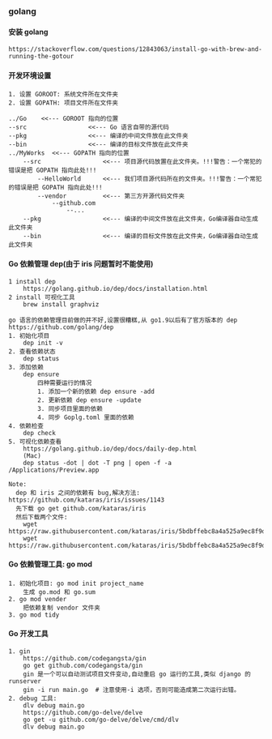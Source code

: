 ### golang ###

#### 安装 golang ###

    https://stackoverflow.com/questions/12843063/install-go-with-brew-and-running-the-gotour

#### 开发环境设置 ####

    1. 设置 GOROOT: 系统文件所在文件夹
    2. 设置 GOPATH: 项目文件所在文件夹

    ../Go    <<--- GOROOT 指向的位置
    --src                 <<--- Go 语言自带的源代码
    --pkg                 <<--- 编译的中间文件放在此文件夹
    --bin                 <<--- 编译的目标文件放在此文件夹
    ../MyWorks  <<--- GOPATH 指向的位置
        --src                 <<--- 项目源代码放置在此文件夹。!!!警告：一个常犯的错误是把 GOPATH 指向此处!!!
            --HelloWorld      <<--- 我们项目源代码所在的文件夹。!!!警告：一个常犯的错误是把 GOPATH 指向此处!!!
            --vendor          <<--- 第三方开源代码文件夹
                --github.com
                    --...
        --pkg                 <<--- 编译的中间文件放在此文件夹，Go编译器自动生成此文件夹
        --bin                 <<--- 编译的目标文件放在此文件夹，Go编译器自动生成此文件夹

#### Go 依赖管理 dep(由于 iris 问题暂时不能使用) ####

    1 install dep
        https://golang.github.io/dep/docs/installation.html
    2 install 可视化工具
        brew install graphviz

    go 语言的依赖管理目前做的并不好,设置很糟糕,从 go1.9以后有了官方版本的 dep
    https://github.com/golang/dep
    1. 初始化项目
        dep init -v
    2. 查看依赖状态
        dep status
    3. 添加依赖
        dep ensure
            四种需要运行的情况
            1. 添加一个新的依赖 dep ensure -add
            2. 更新依赖 dep ensure -update
            3. 同步项目里面的依赖
            4. 同步 Goplg.toml 里面的依赖
    4. 依赖检查
        dep check
    5. 可视化依赖查看
        https://golang.github.io/dep/docs/daily-dep.html
        (Mac)
        dep status -dot | dot -T png | open -f -a /Applications/Preview.app

    Note:
      dep 和 iris 之间的依赖有 bug,解决方法: https://github.com/kataras/iris/issues/1143
      先下载 go get github.com/kataras/iris
      然后下载两个文件:
        wget https://raw.githubusercontent.com/kataras/iris/5bdbffebc8a4a525a9ec8f9d6425fc22f615f03c/Gopkg.toml
        wget https://raw.githubusercontent.com/kataras/iris/5bdbffebc8a4a525a9ec8f9d6425fc22f615f03c/Gopkg.lock

#### Go 依赖管理工具: go mod ####

    1. 初始化项目: go mod init project_name
        生成 go.mod 和 go.sum
    2. go mod vender
        把依赖复制 vendor 文件夹
    3. go mod tidy

#### Go 开发工具 ####

    1. gin
        https://github.com/codegangsta/gin
        go get github.com/codegangsta/gin
        gin 是一个可以自动测试项目文件变动,自动重启 go 运行的工具,类似 django 的 runserver
        gin -i run main.go  # 注意使用-i 选项，否则可能造成第二次运行出错。
    2. debug 工具:
        dlv debug main.go
        https://github.com/go-delve/delve
        go get -u github.com/go-delve/delve/cmd/dlv
        dlv debug main.go
